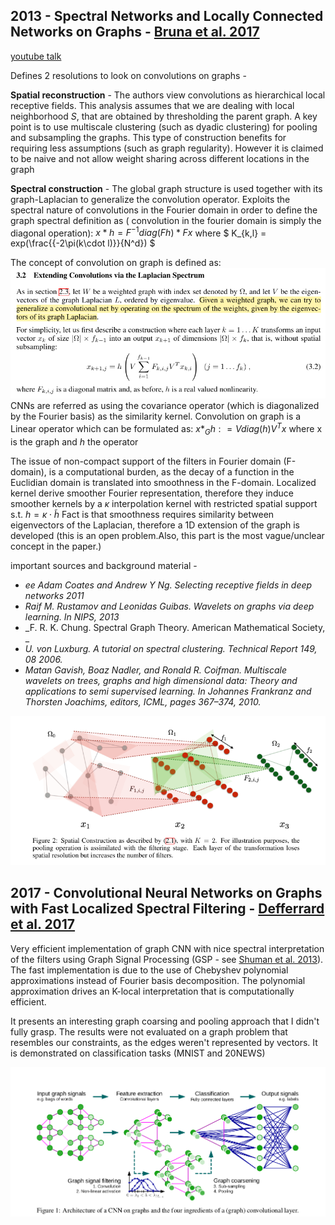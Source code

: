 ## 2013 - Spectral Networks and Locally Connected Networks on Graphs - [Bruna et al. 2017](http://arxiv.org/abs/1312.6203) 
[youtube talk](https://www.youtube.com/watch?v=xk17mfFxkag)
 
Defines 2 resolutions to look on convolutions on graphs -
 
**Spatial reconstruction** - 
The authors view convolutions as hierarchical local receptive fields. This analysis assumes that we are dealing with local neighborhood $S$, that are obtained by thresholding the parent graph. A key point is to use multiscale clustering (such as dyadic clustering) for pooling and subsampling the graphs.
This type of construction benefits for requiring less assumptions (such as graph regularity). However it is claimed to be naive and not allow weight sharing across different locations in the graph
 
**Spectral construction** - 
The global graph structure is used together with its graph-Laplacian to generalize the convolution operator.
Exploits the spectral nature of convolutions in the Fourier domain in order to define the graph spectral definition as ( convolution in the fourier domain is simply the diagonal operation): $x*h = F^{-1} diag(Fh) * Fx$
where $ K_{k,l} = exp(\frac{{-2\pi(k\cdot l)}}{N^d}) $
 
The concept of convolution on graph is defined as:
![alt text](https://github.com/NoamGit/paper_reviews/blob/master/graphs/pictures/image.png)
CNNs are referred as using the covariance operator (which is diagonalized by the Fourier basis) as the similarity kernel.
Convolution on graph is a Linear operator which can be formulated as:
 $x*_{G}h: = Vdiag(h)V^Tx$  where x is the graph and $h$ the operator
 
The issue of non-compact support of the filters in Fourier domain (F-domain), is a computational burden, as the decay of a function in the Euclidian domain is translated into smoothness in the F-domain. Localized kernel derive smoother Fourier representation, therefore they induce smoother kernels by a $\kappa$ interpolation kernel with restricted spatial support s.t. $h = \kappa \cdot \tilde{h}$
Fact is that smoothness requires similarity between eigenvectors of the Laplacian, therefore a 1D extension of the graph is developed (this is an open problem.Also, this part is the most vague/unclear concept in the paper.)
 
important sources and background material -
- _ee Adam Coates and Andrew Y Ng. Selecting receptive fields in deep networks 2011_
- _Raif M. Rustamov and Leonidas Guibas. Wavelets on graphs via deep learning. In NIPS, 2013_
- _F. R. K. Chung. Spectral Graph Theory. American Mathematical Society, _
- _U. von Luxburg. A tutorial on spectral clustering. Technical Report 149, 08 2006._
- _Matan Gavish, Boaz Nadler, and Ronald R. Coifman. Multiscale wavelets on trees, graphs
and high dimensional data: Theory and applications to semi supervised learning. In Johannes
Frankranz and Thorsten Joachims, editors, ICML, pages 367–374, 2010._


![alt text](https://github.com/NoamGit/paper_reviews/blob/master/graphs/pictures/Screenshot%20from%202017-05-20%2014-33-10.png)

## 2017 - Convolutional Neural Networks on Graphs with Fast Localized Spectral Filtering - [Defferrard et al. 2017](http://arxiv.org/abs/1606.09375)

Very efficient implementation of graph CNN with nice spectral interpretation of the filters using Graph Signal Processing (GSP - see [Shuman et al. 2013](https://arxiv.org/pdf/1211.0053.pdf)). 
The fast implementation is due to the use of Chebyshev polynomial approximations instead of Fourier basis decomposition. The polynomial approximation drives an K-local interpretation that is computationally efficient. 
  
It presents an interesting graph coarsing and pooling approach that I didn't fully grasp. The results were not evaluated on a graph problem that resembles our constraints, as the edges weren't represented by vectors. It is demonstrated on classification tasks (MNIST and 20NEWS)

![alt text](https://github.com/NoamGit/paper_reviews/blob/master/graphs/pictures/Screenshot%20from%202017-05-13%2015-39-02.png)
